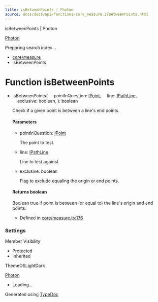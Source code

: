 ```yaml
---
title: isBetweenPoints | Photon
source: docs/docs/api/functions/core_measure.isBetweenPoints.html
---
```


isBetweenPoints | Photon

[Photon](../index.md)




Preparing search index...

* [core/measure](../modules/core_measure.md)
* isBetweenPoints

# Function isBetweenPoints

* isBetweenPoints(
      pointInQuestion: [IPoint](../interfaces/core_schema.IPoint.md),
      line: [IPathLine](../interfaces/core_schema.IPathLine.md),
      exclusive: boolean,
  ): boolean

  Check if a given point is between a line's end points.

  #### Parameters

  + pointInQuestion: [IPoint](../interfaces/core_schema.IPoint.md)

    The point to test.
  + line: [IPathLine](../interfaces/core_schema.IPathLine.md)

    Line to test against.
  + exclusive: boolean

    Flag to exclude equaling the origin or end points.

  #### Returns boolean

  Boolean true if point is between (or equal to) the line's origin and end points.

  + Defined in [core/measure.ts:176](https://github.com/mwhite454/photon/blob/main/packages/photon/src/core/measure.ts#L176)

### Settings

Member Visibility

* Protected
* Inherited

ThemeOSLightDark

[Photon](../index.md)

* Loading...

Generated using [TypeDoc](https://typedoc.org/)
